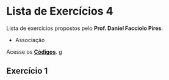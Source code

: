 # Lista de Exercícios 4
Lista de exercícios propostos pelo **Prof. Daniel Facciolo Pires**.

+ Associação

Acesse os **[Códigos](https://github.com/getuliovinicius/programacao.orientada.objeto)**.
g
## Exercício 1
